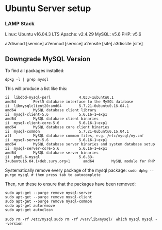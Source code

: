 # Ubuntu Server setup
### LAMP Stack

Linux: Ubuntu v16.04.3 LTS
Apache: v2.4.29
MySQL: v5.6
PHP: v5.6

a2dismod [service]
a2enmod [service]
a2ensite [site]
a3dissite [site]


## Downgrade MySQL Version

To find all packages installed:
```
dpkg -l | grep mysql
```

This will produce a list like this: 
```
ii  libdbd-mysql-perl             4.033-1ubuntu0.1                           amd64        Perl5 database interface to the MySQL database
ii  libmysqlclient20:amd64        5.7.21-0ubuntu0.16.04.1                    amd64        MySQL database client library
ii  mysql-client-5.6              5.6.16-1~exp1                              amd64        MySQL database client binaries
ii  mysql-client-core-5.6         5.6.16-1~exp1                              amd64        MySQL database core client binaries
ii  mysql-common                  5.7.21-0ubuntu0.16.04.1                    all          MySQL database common files, e.g. /etc/mysql/my.cnf
ii  mysql-server-5.6              5.6.16-1~exp1                              amd64        MySQL database server binaries and system database setup
ii  mysql-server-core-5.6         5.6.16-1~exp1                              amd64        MySQL database server binaries
ii  php5.6-mysql                  5.6.33-3+ubuntu16.04.1+deb.sury.org+1      amd64        MySQL module for PHP
```

Systematically remove every package of the mysql package:
`sudo dpkg --purge mysql # then press tab to autocomplete`

Then, run these to ensure that the packages have been removed:
```
sudo apt-get --purge remove mysql-server
sudo apt-get --purge remove mysql-client
sudo apt-get --purge remove mysql-common
sudo apt-get autoremove
sudo apt-get autoclean
```
`sudo rm -rf /etc/mysql`
`sudo rm -rf /var/lib/mysql/
`
`which mysql
mysql --version`
